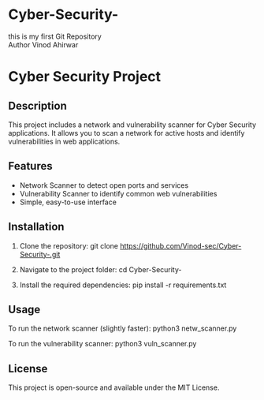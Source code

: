 # Cyber-Security-
this is my first Git Repository 
<br>
Author Vinod Ahirwar 
<br>
# Cyber Security Project

## Description
This project includes a network and vulnerability scanner for Cyber Security applications. It allows you to scan a network for active hosts and identify vulnerabilities in web applications.

## Features
- Network Scanner to detect open ports and services
- Vulnerability Scanner to identify common web vulnerabilities
- Simple, easy-to-use interface

## Installation
1. Clone the repository:
git clone https://github.com/Vinod-sec/Cyber-Security-.git

2. Navigate to the project folder:
cd Cyber-Security-

3. Install the required dependencies:
pip install -r requirements.txt

## Usage
To run the network scanner (slightly faster):
python3 netw_scanner.py

To run the vulnerability scanner:
python3 vuln_scanner.py


## License
This project is open-source and available under the MIT License.
